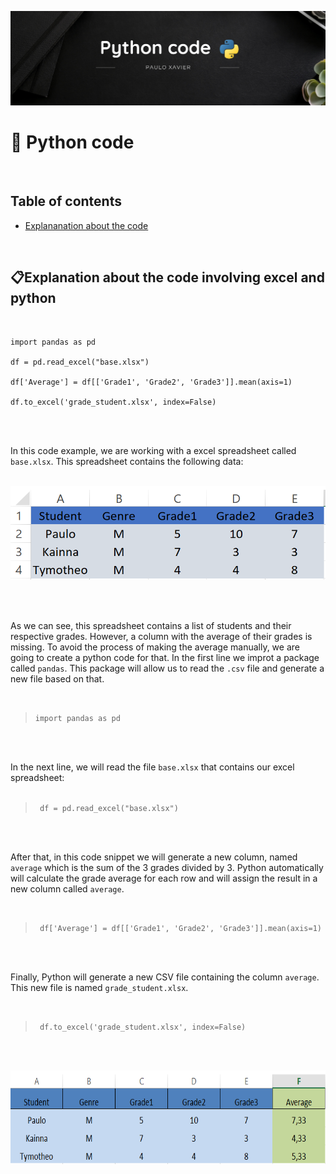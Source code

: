 ![Python image](https://github.com/paulo-xavier/uc10-documentation/blob/main/assets/python.png)

# 🐍 Python code 

<br>

 ## Table of contents
- [Explananation about the code](#explanation-about-the-code-involving-excel-and-python)

<br>

## 📋Explanation about the code involving excel and python

<br>

```
import pandas as pd

df = pd.read_excel("base.xlsx") 

df['Average'] = df[['Grade1', 'Grade2', 'Grade3']].mean(axis=1)

df.to_excel('grade_student.xlsx', index=False)
```

<br><br>

 In this code example, we are working with a excel spreadsheet called `base.xlsx`. This spreadsheet contains the following data: 
 <br><br>


 <img src = "https://github.com/paulo-xavier/uc10-documentation/blob/main/assets/excel1.png" width="550px" height="150px">


<br><br>

As we can see, this spreadsheet contains a list of students and their respective grades. However, a column with the average of their grades is missing. To avoid the process of making the average manually, we are going to create a python code for that. 
In the first line we improt a package called <code>pandas</code>. This package will allow us to read the <code>.csv</code> file and generate a new file based on that. 

<br>

> <code>import pandas as pd </code> </p>

<br> <br>

In the next line, we will read the file `base.xlsx` that contains our excel spreadsheet:
<br> <br>

>  <code> df = pd.read_excel("base.xlsx") </code>  </p>

<br><br>

After that, in this code snippet we will generate a new column, named `average` which is the sum of the 3 grades divided by 3. Python automatically will calculate the grade average for each row and will assign the result in a new column called `average`.   

<br>

> <p> <code> df['Average'] = df[['Grade1', 'Grade2', 'Grade3']].mean(axis=1) </code>  </p>

<br><br>

Finally, Python will generate a new CSV file containing the column <code>average</code>. This new file is named <code>grade_student.xlsx</code>. 

<br>

> <p> <code> df.to_excel('grade_student.xlsx', index=False) </code> </p>

<br><br>

<img src = "https://github.com/paulo-xavier/uc10-documentation/blob/main/assets/excel2.png" width ="550px" height ="150px">

